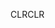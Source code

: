 <span data-ttu-id="0922e-101">CLR</span><span class="sxs-lookup"><span data-stu-id="0922e-101">CLR</span></span>